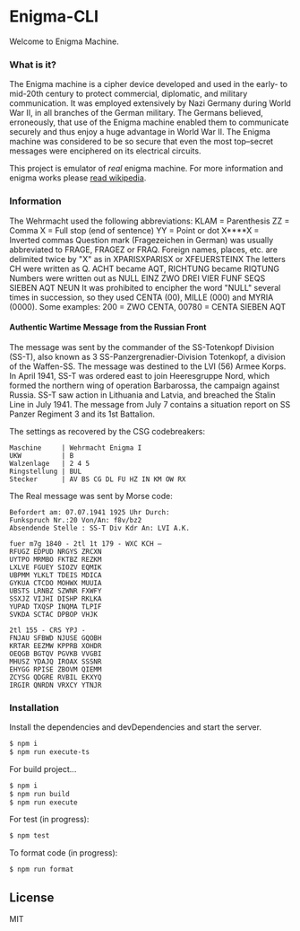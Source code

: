 # Enigma-CLI

Welcome to Enigma Machine.

### What is it?

The Enigma machine is a cipher device developed and used in the early- to mid-20th century to protect commercial, diplomatic, and military communication. It was employed extensively by Nazi Germany during World War II, in all branches of the German military. The Germans believed, erroneously, that use of the Enigma machine enabled them to communicate securely and thus enjoy a huge advantage in World War II. The Enigma machine was considered to be so secure that even the most top–secret messages were enciphered on its electrical circuits.

This project is emulator of _real_ enigma machine.
For more information and enigma works please [read wikipedia](https://www.wikiwand.com/en/Enigma_machine).

### Information

The Wehrmacht used the following abbreviations:
KLAM = Parenthesis
ZZ = Comma
X = Full stop (end of sentence)
YY = Point or dot
X\*\*\*\*X = Inverted commas
Question mark (Fragezeichen in German) was usually abbreviated to FRAGE, FRAGEZ or FRAQ.
Foreign names, places, etc. are delimited twice by "X" as in XPARISXPARISX or XFEUERSTEINX
The letters CH were written as Q. ACHT became AQT, RICHTUNG became RIQTUNG
Numbers were written out as NULL EINZ ZWO DREI VIER FUNF SEQS SIEBEN AQT NEUN
It was prohibited to encipher the word "NULL" several times in succession, so they used CENTA (00), MILLE
(000) and MYRIA (0000). Some examples: 200 = ZWO CENTA, 00780 = CENTA SIEBEN AQT

#### Authentic Wartime Message from the Russian Front

The message was sent by the commander of the SS-Totenkopf Division (SS-T), also known as 3
SS-Panzergrenadier-Division Totenkopf, a division of the Waffen-SS. The message was destined to
the LVI (56) Armee Korps. In April 1941, SS-T was ordered east to join Heeresgruppe Nord, which
formed the northern wing of operation Barbarossa, the campaign against Russia. SS-T saw action in
Lithuania and Latvia, and breached the Stalin Line in July 1941. The message from July 7 contains a
situation report on SS Panzer Regiment 3 and its 1st Battalion.

The settings as recovered by the CSG codebreakers:

```
Maschine     | Wehrmacht Enigma I
UKW          | B
Walzenlage   | 2 4 5
Ringstellung | BUL
Stecker      | AV BS CG DL FU HZ IN KM OW RX
```

The Real message was sent by Morse code:

```
Befordert am: 07.07.1941 1925 Uhr Durch:
Funkspruch Nr.:20 Von/An: f8v/bz2
Absendende Stelle : SS-T Div Kdr An: LVI A.K.

fuer m7g 1840 - 2tl 1t 179 - WXC KCH –
RFUGZ EDPUD NRGYS ZRCXN
UYTPO MRMBO FKTBZ REZKM
LXLVE FGUEY SIOZV EQMIK
UBPMM YLKLT TDEIS MDICA
GYKUA CTCDO MOHWX MUUIA
UBSTS LRNBZ SZWNR FXWFY
SSXJZ VIJHI DISHP RKLKA
YUPAD TXQSP INQMA TLPIF
SVKDA SCTAC DPBOP VHJK

2tl 155 - CRS YPJ -
FNJAU SFBWD NJUSE GQOBH
KRTAR EEZMW KPPRB XOHDR
OEQGB BGTQV PGVKB VVGBI
MHUSZ YDAJQ IROAX SSSNR
EHYGG RPISE ZBOVM QIEMM
ZCYSG QDGRE RVBIL EKXYQ
IRGIR QNRDN VRXCY YTNJR
```

### Installation

Install the dependencies and devDependencies and start the server.

```sh
$ npm i
$ npm run execute-ts
```

For build project...

```sh
$ npm i
$ npm run build
$ npm run execute
```

For test (in progress):

```sh
$ npm test
```

To format code (in progress):

```sh
$ npm run format
```

## License

MIT

